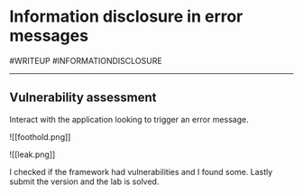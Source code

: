 # Information disclosure in error messages
#WRITEUP 
#INFORMATIONDISCLOSURE 
<hr>

## Vulnerability assessment

Interact with the application looking to trigger an error message.

![[foothold.png]]

![[leak.png]]

I checked if the framework had vulnerabilities and I found some. Lastly submit the version and the lab is solved.

